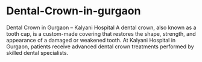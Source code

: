 # Dental-Crown-in-gurgaon
Dental Crown in Gurgaon – Kalyani Hospital  A dental crown, also known as a tooth cap, is a custom-made covering that restores the shape, strength, and appearance of a damaged or weakened tooth. At Kalyani Hospital in Gurgaon, patients receive advanced dental crown treatments performed by skilled dental specialists. 
